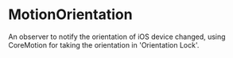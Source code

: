 MotionOrientation
=================

An observer to notify the orientation of iOS device changed, using CoreMotion for taking the orientation in &#39;Orientation Lock&#39;.